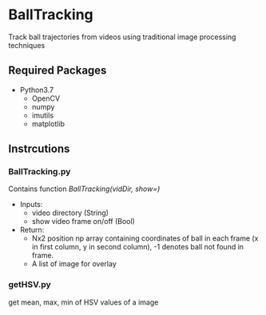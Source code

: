 # BallTracking
Track ball trajectories from videos using traditional image processing techniques

## Required Packages
- Python3.7
  - OpenCV
  - numpy
  - imutils
  - matplotlib

## Instrcutions
### BallTracking.py
Contains function *BallTracking(vidDir, show=)* 
- Inputs: 
  - video directory (String)
  - show video frame on/off (Bool)
- Return: 
  - Nx2 position np array containing coordinates of ball in each frame (x in first column, y in second column), -1      denotes ball not found in frame.
  - A list of image for overlay
          
### getHSV.py
get mean, max, min of HSV values of a image
